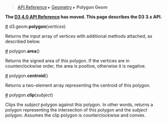 > [API Reference](API-Reference.md) ▸ [Geometry](Geometry.md) ▸ **Polygon Geom**

**The [D3 4.0 API Reference](https://github.com/d3/d3/blob/master/API.md) has moved. This page describes the D3 3.x API.**

<a name="polygon" href="Polygon-Geom#polygon">#</a> d3.geom.<b>polygon</b>(<i>vertices</i>)

Returns the input array of vertices with additional methods attached, as described below.

<a name="area" href="Polygon-Geom#area">#</a> polygon.<b>area</b>()

Returns the signed area of this polygon. If the vertices are in counterclockwise order, the area is positive, otherwise it is negative.

<a name="centroid" href="Polygon-Geom#centroid">#</a> polygon.<b>centroid</b>()

Returns a two-element array representing the centroid of this polygon.

<a name="clip" href="Polygon-Geom#clip">#</a> polygon.<b>clip</b>(<i>subject</i>)

Clips the *subject* polygon against this polygon. In other words, returns a polygon representing the intersection of this polygon and the *subject* polygon. Assumes the clip polygon is counterclockwise and convex.
